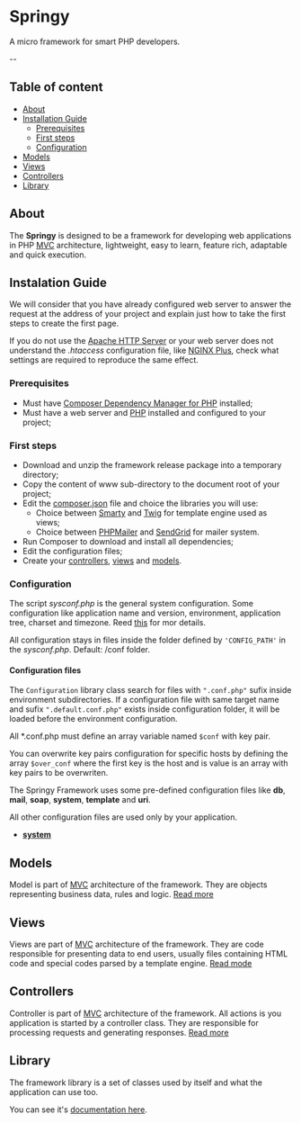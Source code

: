# Springy

A micro framework for smart PHP developers.

--

## Table of content

* [About](#about)
* [Installation Guide](#installation-guide)
  * [Prerequisites](#prerequisites)
  * [First steps](#first-steps)
  * [Configuration](#configuration)
* [Models](#models)
* [Views](#views)
* [Controllers](#controllers)
* [Library](#library)

## About

The **Springy** is designed to be a framework for developing web applications in PHP [MVC](https://en.wikipedia.org/wiki/Model%E2%80%93view%E2%80%93controller) architecture, lightweight, easy to learn, feature rich, adaptable and quick execution.

## Instalation Guide

We will consider that you have already configured web server to answer the request at the address of your project and explain just how to take the first steps to create the first page.

If you do not use the [Apache HTTP Server](http://httpd.apache.org/) or your web server does not understand the *.htaccess* configuration file, like [NGINX Plus](https://www.nginx.com/solutions/web-server/), check what settings are required to reproduce the same effect.

### Prerequisites

* Must have [Composer Dependency Manager for PHP](https://getcomposer.org/) installed;
* Must have a web server and [PHP](http://www.php.net) installed and configured to your project;

### First steps

* Download and unzip the framework release package into a temporary directory;
* Copy the content of www sub-directory to the document root of your project;
* Edit the [composer.json](/composer.json) file and choice the libraries you will use:
  * Choice between [Smarty](http://www.smarty.net) and [Twig](http://twig.sensiolabs.org) for template engine used as views;
  * Choice between [PHPMailer](https://github.com/PHPMailer/PHPMailer) and [SendGrid](https://github.com/sendgrid/sendgrid-php) for mailer system.
* Run Composer to download and install all dependencies;
* Edit the configuration files;
* Create your [controllers](/documentation/en/Controllers.md), [views](/documentation/en/Views.md) and [models](/documentation/en/Models.md).

### Configuration

The script *sysconf.php* is the general system configuration. Some configuration like application name and version, environment, application tree, charset and timezone. Reed [this](/documentation/en/sysconf.md) for mor details.

All configuration stays in files inside the folder defined by `'CONFIG_PATH'` in the *sysconf.php*. Default: /conf folder.

#### Configuration files

The `Configuration` library class search for files with `".conf.php"` sufix inside environment subdirectories. If a configuration file with same target name and sufix `".default.conf.php"` exists inside configuration folder, it will be loaded before the environment configuration.

All *.conf.php must define an array variable named `$conf` with key pair.

You can overwrite key pairs configuration for specific hosts by defining the array `$over_conf` where the first key is the host and is value is an array with key pairs to be overwriten.

The Springy Framework uses some pre-defined configuration files like **db**, **mail**, **soap**, **system**, **template** and **uri**.

All other configuration files are used only by your application.

- **[system](/documentation/en/system-conf.md)**

## Models

Model is part of [MVC](https://en.wikipedia.org/wiki/Model%E2%80%93view%E2%80%93controller) architecture of the framework. They are objects representing business data, rules and logic.
[Read more](/documentation/en/Models.md)

## Views

Views are part of [MVC](https://en.wikipedia.org/wiki/Model%E2%80%93view%E2%80%93controller) architecture of the framework. They are code responsible for presenting data to end users, usually files containing HTML code and special codes parsed by a template engine.
[Read mode](/documentation/en/Views.md)

## Controllers

Controller is part of [MVC](https://en.wikipedia.org/wiki/Model%E2%80%93view%E2%80%93controller) architecture of the framework. All actions is you application is started by a controller class. They are responsible for processing requests and generating responses.
[Read more](/documentation/en/Controllers.md)

## Library

The framework library is a set of classes used by itself and what the application can use too.

You can see it's [documentation here](/documentation/en/library).
